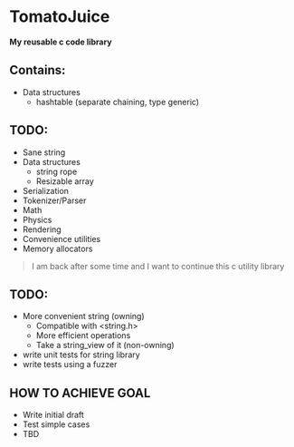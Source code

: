 # TomatoJuice

**My reusable c code library**

## Contains:
- Data structures
    - hashtable (separate chaining, type generic)

## TODO:
- Sane string
- Data structures
    - string rope
    - Resizable array
- Serialization
- Tokenizer/Parser
- Math
- Physics
- Rendering
- Convenience utilities
- Memory allocators

> I am back after some time and I want to continue this c utility library

## TODO:
- More convenient string (owning)
    - Compatible with <string.h>
    - More efficient operations
    - Take a string_view of it (non-owning)
- write unit tests for string library
- write tests using a fuzzer

## HOW TO ACHIEVE GOAL
- Write initial draft
- Test simple cases
- TBD